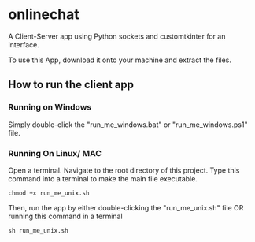 # onlinechat
A Client-Server app using Python sockets and customtkinter for an interface.

To use this App, download it onto your machine and extract the files.

## How to run the client app
### Running on Windows

Simply double-click the "run_me_windows.bat" or "run_me_windows.ps1" file.

### Running On Linux/ MAC

Open a terminal.
Navigate to the root directory of this project. 
Type this command into a terminal to make the main file executable.
    
    chmod +x run_me_unix.sh

Then, run the app by either double-clicking the "run_me_unix.sh" file OR running this command in a terminal

    sh run_me_unix.sh

